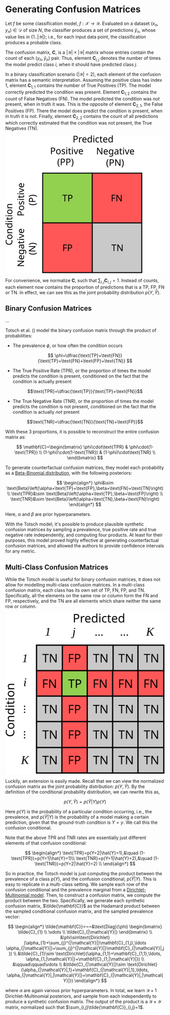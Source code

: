 # Generating Confusion Matrices

Let $f$ be some classification model, $f:\mathcal{X}\rightarrow \mathcal{Y}$. Evaluated on a dataset $(x_{n},y_{n})\in\mathcal{D}$ of size $N$, the classifier produces a set of predictions $\hat{y}_n$, whose value lies in $\{1..|\mathcal{Y}|\}$; i.e., for each input data point, the classification produces a probable class.

The confusion matrix, $\mathbf{C}$, is a $\left|\mathcal{Y}\right|\times\left|\mathcal{Y}\right|$ matrix whose entries contain the count of each $(y_{n}, \hat{y}_{n})$ pair. Thus, element $\mathbf{C}_{i,j}$ denotes the number of times the model predict class $i$, when it should have predicted class $j$.

In a binary classification scenario ($|\mathcal{Y}|=2$), each element of the confusion matrix has a semantic interpretation. Assuming the positive class has index $1$, element $\mathbf{C}_{1,1}$ contains the number of True Positives (TP). The model correctly predicted the condition was present. Element $\mathbf{C}_{1,2}$ contains the count of False Negatives (FN). The model predicted the condition was *not* present, when in truth it was. This is the opposite of element $\mathbf{C}_{2,1}$, the False Positives (FP). There the model does predict the condition is present, when in truth it is not. Finally, element $\mathbf{C}_{2,2}$ contains the count of all predictions which correctly estimated that the condition was not present, the True Negatives (TN).

<!-- TODO:  update this figure. FP <-> FN -->
<img
    style="display: block;
           margin-left: auto;
           margin-right: auto;
           margin-bottom: 0;"
    src="../assets/figures/binary_confusion_matrix.svg"
    alt="A binary confusion matrix">
</img>

For convenience, we normalize $\mathbf{C}$, such that $\sum_{i,j}\mathbf{C}_{i,j}=1$. Instead of counts, each element now contains the proportion of predictions that is a TP, FP, FN or TN. In effect, we can see this as the joint probability distribution $p(Y, \hat{Y})$.

## Binary Confusion Matrices

...

Totsch et al. () model the binary confusion matrix through the product of probabilities:

- The prevalence $\phi$, or how often the condition occurs

$$
\phi=\dfrac{\text{TP}+\text{FN}}{\text{TP}+\text{FN}+\text{FP}+\text{TN}}
$$

- The True Positive Rate (TPR), or the proportion of times the model predicts the condition is present, conditioned on the fact that the condition is actually present

$$\text{TPR}=\dfrac{\text{TP}}{\text{TP}+\text{FN}}$$

- The True Negative Rate (TNR), or the proportion of times the model predicts the condition is not present, conditioned on the fact that the condition is actually *not* present

$$\text{TNR}=\dfrac{\text{TN}}{\text{TN}+\text{FP}}$$

With these 3 proportions, it is possible to reconstruct the entire confusion matrix as:

$$
\mathbf{C}=\begin{bmatrix}
    \phi\cdot\text{TPR} & \phi\cdot(1-\text{TPR}) \\
    (1-\phi)\cdot(1-\text{TNR}) & (1-\phi)\cdot\text{TNR} \\
\end{bmatrix}
$$

To generate counterfactual confusion matrices, they model each probability as a [Beta-Binomial distribution](https://en.wikipedia.org/wiki/Beta-binomial_distribution), with the following posteriors:

$$
\begin{align*}
    \phi&\sim \text{Beta}\left(\alpha+\text{TP}+\text{FP},\beta+\text{FN}+\text{TN}\right) \\
    \text{TPR}&\sim \text{Beta}\left(\alpha+\text{TP},\beta+\text{FP}\right) \\
    \text{TNR}&\sim \text{Beta}\left(\alpha+\text{TN},\beta+\text{FN}\right)
\end{align*}
$$

Here, $\alpha$ and $\beta$ are prior hyperparameters.

With the Totsch model, it's possible to produce plausible synthetic confusion matrices by sampling a prevalence, true positive rate and true negative rate independently, and computing four products. At least for their purposes, this model proved highly effective at generating counterfactual confusion matrices, and allowed the authors to provide confidence intervals for any metric.

## Multi-Class Confusion Matrices

While the Totsch model is useful for binary confusion matrices, it does not allow for modelling multi-class confusion matrices. In a multi-class confusion matrix, each class has its own set of TP, FN, FP, and TN. Specifically, all the elements on the same row or column form the FN and FP, respectively, and the TN are all elements which share neither the same row or column.

<img
    style="display: block;
           margin-left: auto;
           margin-right: auto;
           margin-bottom: 0;"
    src="../assets/figures/multiclass_confusion_matrix.svg"
    alt="A multi-class confusion matrix">
</img>

Luckily, an extension is easily made. Recall that we can view the normalized confusion matrix as the joint probability distribution: $p(Y, \hat{Y})$. By the definition of the conditional probability distribution, we can rewrite this as,

$$
p(Y, \hat{Y})=p(\hat{Y}|Y)p(Y)
$$

Here $p(Y)$ is the probability of a particular condition occurring, i.e., the prevalence, and $p(\hat{Y}|Y)$ is the probability of a model making a certain prediction, given that the ground-truth condition is $Y=y$. We call this the confusion conditional.

Note that the above $\text{TPR}$ and $\text{TNR}$ rates are essentially just different elements of that confusion conditional:

$$
\begin{align*}
\text{TPR}=p(Y=2|\hat{Y}=1),&\quad (1-\text{TPR})=p(Y=1|\hat{Y}=1)\\
\text{TNR}=p(Y=1|\hat{Y}=2),&\quad (1-\text{TNR})=p(Y=2|\hat{Y}=2) \\
\end{align*}
$$

So in practice, the Totsch model is just computing the product between the prevalence of a class $p(Y)$, and the confusion conditional, $p(\hat{Y}|Y)$. This is easy to replicate in a multi-class setting. We sample each row of the confusion conditional and the prevalence marginal from a [Dirichlet-Multinomial model](https://en.wikipedia.org/wiki/Dirichlet-multinomial_distribution). Then, to construct a confusion matrix, we compute the product between the two. Specifically, we generate each synthetic confusion matrix, $\tilde{\mathbf{C}}$ as the Hadamard product between the sampled conditional confusion matrix, and the sampled prevalence vector:

$$
\begin{align*}
\tilde{\mathbf{C}}=~~&\text{Diag}(\phi)
\begin{bmatrix}
    \tilde{C}_{1}   \\
    \vdots          \\
    \tilde{C}_{|\mathcal{Y}|}
\end{bmatrix} \\
&\phi\sim\text{Dirichlet}(\alpha_{1}+\sum_{j}^{|\mathcal{Y}|}\mathbf{C}_{1,j},\ldots \alpha_{|\mathcal{Y}|}+\sum_{j}^{|\mathcal{Y}|}\mathbf{C}_{|\mathcal{Y}|,j}) \\
&\tilde{C}_{1}\sim \text{Dirichlet}(\alpha_{1,1}+\mathbf{C}_{1,1},\ldots, \alpha_{1,|\mathcal{Y}|}+\mathbf{C}_{1,|\mathcal{Y}|}) \\
&\qquad\qquad\vdots \\
&\tilde{C}_{|\mathcal{Y}|}\sim \text{Dirichlet}(\alpha_{|\mathcal{Y}|,1}+\mathbf{C}_{|\mathcal{Y}|,1},\ldots, \alpha_{|\mathcal{Y}|,|\mathcal{Y}|}+\mathbf{C}_{|\mathcal{Y}|,|\mathcal{Y}|})
\end{align*}
$$

where $\alpha$ are again various prior hyperparameters. In total, we learn $\mathcal{Y}+1$ Dirichlet-Multinomial posteriors, and sample from each independently to produce a synthetic confusion matrix. The output of the product is a $\mathcal{Y}\times \mathcal{Y}$ matrix, normalized such that $\sum_{i,j}\tilde{\mathbf{C}}_{i,j}=1$.
